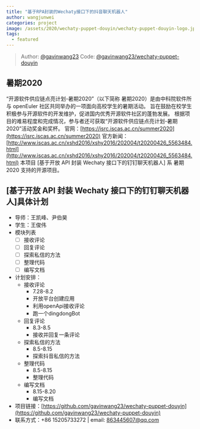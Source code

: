 ```yaml
---
title: "基于RPA封装的Wechaty接口下的抖音聊天机器人"
author: wangjunwei
categories: project
image: /assets/2020/wechaty-puppet-douyin/wechaty-puppet-douyin-logo.jpg
tags:
  - featured
---
```


> Author: [@gavinwang23](https://github.com/gavinwang23)
> Code: [@gavinwang23/wechaty-puppet-douyin](https://github.com/gavinwang23/wechaty-puppet-douyin)

## 暑期2020

“开源软件供应链点亮计划-暑期2020”（以下简称 暑期2020）是由中科院软件所与 openEuler 社区共同举办的一项面向高校学生的暑期活动。
旨在鼓励在校学生积极参与开源软件的开发维护，促进国内优秀开源软件社区的蓬勃发展。
根据项目的难易程度和完成情况，参与者还可获取“开源软件供应链点亮计划-暑期2020”活动奖金和奖杯。
官网：[https://isrc.iscas.ac.cn/summer2020](https://isrc.iscas.ac.cn/summer2020) 官方新闻：[http://www.iscas.ac.cn/xshd2016/xshy2016/202004/t20200426_5563484.html](http://www.iscas.ac.cn/xshd2016/xshy2016/202004/t20200426_5563484.html)
本项目 [基于开放 API 封装 Wechaty 接口下的钉钉聊天机器人] 系 暑期2020 支持的开源项目。

<!--more-->

## [基于开放 API 封装 Wechaty 接口下的钉钉聊天机器人]具体计划

- 导师：王凯峰、尹伯昊
- 学生：王俊伟
- 模块列表
  - [ ] 接收评论
  - [ ] 回复评论
  - [ ] 探索私信的方法
  - [ ] 整理代码
  - [ ] 编写文档
- 计划安排：
  - 接收评论
    - 7.28-8.2
    - 开放平台创建应用
    - 利用openApi接收评论
    - 跑一个dingdongBot
  - 回复评论
    - 8.3-8.5
    - 接收并回复一条评论
  - 探索私信的方法
    - 8.5-8.15
    - 探索抖音私信的方法
  - 整理代码
    - 8.5-8.15
    - 整理代码
  - 编写文档
    - 8.15-8.20
    - 编写文档
- 项目链接：[https://github.com/gavinwang23/wechaty-puppet-douyin](https://github.com/gavinwang23/wechaty-puppet-douyin)
- 联系方式：+86 15205733272 | email: 863445607@qq.com
